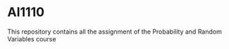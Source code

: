 # AI1110
This repository contains all the assignment of the Probability and Random Variables course
